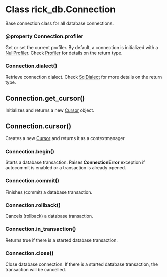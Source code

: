# Class rick_db.**Connection**

Base connection class for all database connections.

### @property Connection.**profiler**

Get or set the current profiler. By default, a connection is initialized with
a [NullProfiler](profiler.md#class-rick_dbprofilernullprofiler). Check [Profiler](profiler.md#rick_dbprofiler) for details on the return type.

### Connection.**dialect()**

Retrieve connection dialect. Check [SqlDialect](sqldialect.md) for more details on the return type.

## Connection.**get_cursor()**

Initializes and returns a new [Cursor](cursor.md) object.

## Connection.**cursor()**

Creates a new [Cursor](cursor.md)  and returns it as a contextmanager

### Connection.**begin()**

Starts a database transaction. Raises **ConnectionError** exception if autocommit is enabled or a transaction is already
opened.

### Connection.**commit()**

Finishes (commit) a database transaction.

### Connection.**rollback()**

Cancels (rollback) a database transaction.

### Connection.**in_transaction()**

Returns true if there is a started database transaction.

### Connection.**close()**

Close database connection. If there is a started database transaction, the transaction will be cancelled.
